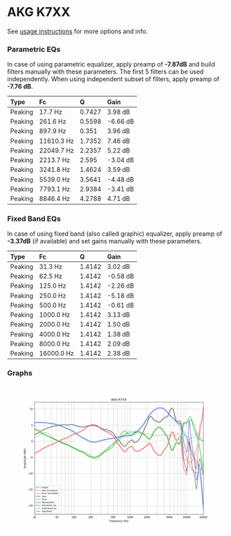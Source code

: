 # AKG K7XX
See [usage instructions](https://github.com/jaakkopasanen/AutoEq#usage) for more options and info.

### Parametric EQs
In case of using parametric equalizer, apply preamp of **-7.87dB** and build filters manually
with these parameters. The first 5 filters can be used independently.
When using independent subset of filters, apply preamp of **-7.76 dB**.

| Type    | Fc         |      Q | Gain     |
|:--------|:-----------|:-------|:---------|
| Peaking | 17.7 Hz    | 0.7427 | 3.98 dB  |
| Peaking | 261.6 Hz   | 0.5598 | -6.66 dB |
| Peaking | 897.9 Hz   | 0.351  | 3.96 dB  |
| Peaking | 11610.3 Hz | 1.7352 | 7.46 dB  |
| Peaking | 22049.7 Hz | 2.2357 | 5.22 dB  |
| Peaking | 2213.7 Hz  | 2.595  | -3.04 dB |
| Peaking | 3241.8 Hz  | 1.4624 | 3.59 dB  |
| Peaking | 5539.0 Hz  | 3.5641 | -4.48 dB |
| Peaking | 7793.1 Hz  | 2.9384 | -3.41 dB |
| Peaking | 8846.4 Hz  | 4.2788 | 4.71 dB  |

### Fixed Band EQs
In case of using fixed band (also called graphic) equalizer, apply preamp of **-3.37dB**
(if available) and set gains manually with these parameters.

| Type    | Fc         |      Q | Gain     |
|:--------|:-----------|:-------|:---------|
| Peaking | 31.3 Hz    | 1.4142 | 3.02 dB  |
| Peaking | 62.5 Hz    | 1.4142 | -0.58 dB |
| Peaking | 125.0 Hz   | 1.4142 | -2.26 dB |
| Peaking | 250.0 Hz   | 1.4142 | -5.18 dB |
| Peaking | 500.0 Hz   | 1.4142 | -0.61 dB |
| Peaking | 1000.0 Hz  | 1.4142 | 3.13 dB  |
| Peaking | 2000.0 Hz  | 1.4142 | 1.50 dB  |
| Peaking | 4000.0 Hz  | 1.4142 | 1.38 dB  |
| Peaking | 8000.0 Hz  | 1.4142 | 2.09 dB  |
| Peaking | 16000.0 Hz | 1.4142 | 2.38 dB  |

### Graphs
![](./AKG%20K7XX.png)